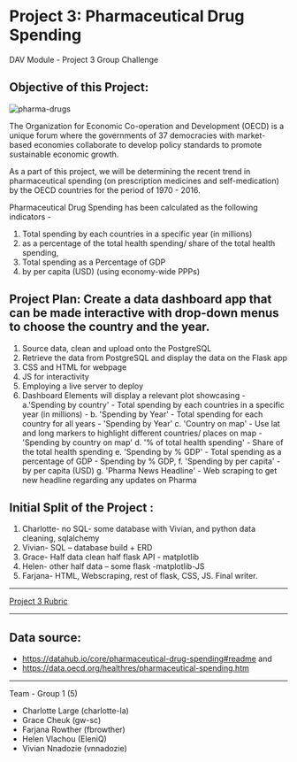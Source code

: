 # Project 3: Pharmaceutical Drug Spending
DAV Module - Project 3 Group Challenge

## Objective of this Project:

![pharma-drugs](Images/file-20190219-136739-1nw6w7r)

The Organization for Economic Co-operation and Development (OECD) is a unique forum where the governments of 37 democracies with market-based economies collaborate to develop policy standards to promote sustainable economic growth. 

As a part of this project, we will be determining the recent trend in pharmaceutical spending (on prescription medicines and self-medication) by the OECD countries for the period of 1970 - 2016. 

Pharmaceutical Drug Spending has been calculated as the following indicators -  

1. Total spending by each countries in a specific year (in millions)
2. as a percentage of the total health spending/ share of the total health spending, 
3. Total spending as a Percentage of GDP
4. by per capita (USD) (using economy-wide PPPs)
  
## Project Plan: Create a data dashboard app that can be made interactive with drop-down menus to choose the country and the year.

1. Source data, clean and upload onto the PostgreSQL
2. Retrieve the data from PostgreSQL and display the data on the Flask app
3. CSS and HTML for webpage
4. JS for interactivity 
5. Employing a live server to deploy
6. Dashboard Elements will display a relevant plot showcasing  -
  a.'Spending by country' - Total spending by each countries in a specific year (in millions) - 
  b. 'Spending by Year' - Total spending for each country for all years  - 'Spending by Year'
  c. 'Country on map' - Use lat and long markers to highlight different countries/ places on map - 'Spending by country on map'
  d. '% of total health spending' - Share of the total health spending
  e. 'Spending by % GDP' - Total spending as a percentage of GDP - Spending by % GDP,
  f. 'Spending by per capita' - by per capita (USD) 
  g. 'Pharma News Headline' - Web scraping to get new headline regarding any updates on Pharma
    
## Initial Split of the Project :

1. Charlotte- no SQL- some database with Vivian, and python data cleaning, sqlalchemy 
2. Vivian- SQL – database build + ERD 
3. Grace- Half data clean half flask API - matplotlib
4. Helen- other half data – some flask -matplotlib-JS
5. Farjana- HTML, Webscraping, rest of flask, CSS, JS. Final writer. 

- - - 

[Project 3 Rubric](https://docs.google.com/document/d/1QUqS6glykg0RTwGe4pNwHNrlmnhDqc2RsyfgtZHijR4/edit)


- - -

## Data source: 

* https://datahub.io/core/pharmaceutical-drug-spending#readme and 
* https://data.oecd.org/healthres/pharmaceutical-spending.htm

- - -

Team - Group 1 (5)
* Charlotte Large (charlotte-la)
* Grace Cheuk (gw-sc)
* Farjana Rowther (fbrowther)
* Helen Vlachou (EleniQ)
* Vivian Nnadozie (vnnadozie)